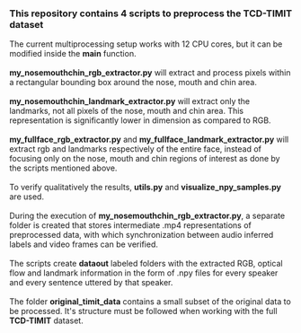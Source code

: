 ### This repository contains 4 scripts to preprocess the TCD-TIMIT dataset
The current multiprocessing setup works with 12 CPU cores, but it can be modified inside the **main** function.<br><br>
**my_nosemouthchin_rgb_extractor.py** will extract and process pixels within a rectangular bounding box around the nose, mouth and chin area. <br><br>
**my_nosemouthchin_landmark_extractor.py** will extract only the landmarks, not all pixels of the nose, mouth and chin area. This representation is significantly lower in dimension as compared to RGB. <br><br>
**my_fullface_rgb_extractor.py** and **my_fullface_landmark_extractor.py** will extract rgb and landmarks respectively of the entire face, instead of focusing only on the nose, mouth and chin regions of interest as done by the scripts mentioned above. <br><br>
To verify qualitatively the results, **utils.py** and **visualize_npy_samples.py** are used. <br><br>
During the execution of **my_nosemouthchin_rgb_extractor.py**, a separate folder is created that stores intermediate .mp4 representations of preprocessed data, with which synchronization between audio inferred labels and video frames can be verified. <br><br>
The scripts create **dataout** labeled folders with the extracted RGB, optical flow and landmark information in the form of .npy files for every speaker and every sentence uttered by that speaker. <br><br>
The folder **original_timit_data** contains a small subset of the original data to be processed. It's structure must be followed when working with the full **TCD-TIMIT** dataset.
